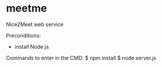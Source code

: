 # meetme
Nice2Meet web service

Preconditions:
- install Node.js

Commands to enter in the CMD:
$ npm install
$ node server.js

